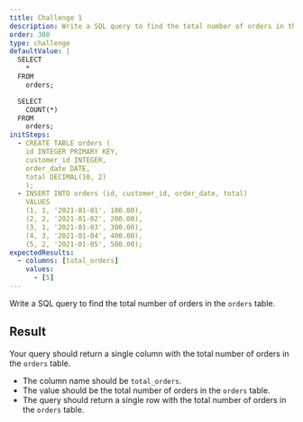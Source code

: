 ```yaml
---
title: Challenge 1
description: Write a SQL query to find the total number of orders in the `orders` table.
order: 300
type: challenge
defaultValue: |
  SELECT
    *
  FROM
    orders;

  SELECT
    COUNT(*)
  FROM
    orders;
initSteps:
  - CREATE TABLE orders (
    id INTEGER PRIMARY KEY,
    customer_id INTEGER,
    order_date DATE,
    total DECIMAL(10, 2)
    );
  - INSERT INTO orders (id, customer_id, order_date, total)
    VALUES
    (1, 1, '2021-01-01', 100.00),
    (2, 2, '2021-01-02', 200.00),
    (3, 1, '2021-01-03', 300.00),
    (4, 3, '2021-01-04', 400.00),
    (5, 2, '2021-01-05', 500.00);
expectedResults:
  - columns: [total_orders]
    values:
      - [5]
---
```


Write a SQL query to find the total number of orders in the `orders` table.

## Result

Your query should return a single column with the total number of orders in the `orders` table.

- The column name should be `total_orders`.
- The value should be the total number of orders in the `orders` table.
- The query should return a single row with the total number of orders in the `orders` table.
